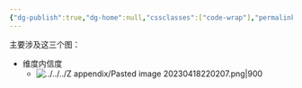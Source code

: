 ```yaml
---
{"dg-publish":true,"dg-home":null,"cssclasses":["code-wrap"],"permalink":"/03 STAT/项目中的/问卷信度分析/维度内信度/","dgPassFrontmatter":true}
---
```


主要涉及这三个图：

- 维度内信度
	- ![../../../Z appendix/Pasted image 20230418220207.png|900](/img/user/Z%20appendix/Pasted%20image%2020230418220207.png)


